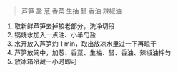 > 芦笋 盐 葱 香菜 生抽 醋 香油 辣椒油

1. 取新鲜芦笋去掉较老部分，洗净切段
2. 锅烧水加入一点油、小半勺盐
3. 水开放入芦笋灼 1 min，取出放凉水里过一下再晾干
4. 芦笋放碗中，加葱、香菜、生抽、醋、香油、辣椒油拌匀
5. 放冰箱冷藏一小时即可
